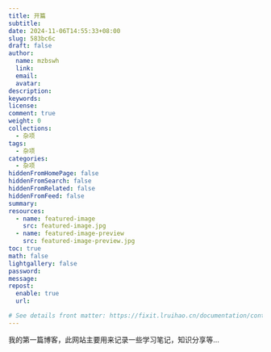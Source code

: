 ```yaml
---
title: 开篇
subtitle:
date: 2024-11-06T14:55:33+08:00
slug: 583bc6c
draft: false
author:
  name: mzbswh
  link:
  email:
  avatar:
description:
keywords:
license:
comment: true
weight: 0
collections:
  - 杂项
tags:
  - 杂项
categories:
  - 杂项
hiddenFromHomePage: false
hiddenFromSearch: false
hiddenFromRelated: false
hiddenFromFeed: false
summary:
resources:
  - name: featured-image
    src: featured-image.jpg
  - name: featured-image-preview
    src: featured-image-preview.jpg
toc: true
math: false
lightgallery: false
password:
message:
repost:
  enable: true
  url:

# See details front matter: https://fixit.lruihao.cn/documentation/content-management/introduction/#front-matter
---
```


我的第一篇博客，此网站主要用来记录一些学习笔记，知识分享等...
